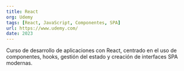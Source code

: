 ```yaml
---
title: React
org: Udemy
tags: [React, JavaScript, Componentes, SPA]
url: https://www.udemy.com/
date: 2023
---
```


Curso de desarrollo de aplicaciones con React, centrado en el uso de componentes, hooks, gestión del estado y creación de interfaces SPA modernas.
